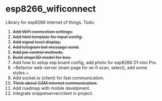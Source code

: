 # esp8266_wificonnect
Library for esp8266 internet of things.
Todo:
1. ~~Add WiFi connection settings.~~
2. ~~Add html template for input config.~~
3. ~~Add signal level display.~~
4. ~~Add telegram bot message send.~~
5. ~~Add pin control methods.~~
6. ~~Build shapr3D model for box.~~
7. Add how to setup esp board config, add photo for esp8266 D1 mini Pro.
8. ~Refactor web-server (main page for wi-fi scan, select), add some styles.~ 
9. Add socket.io (client) for fast communication.
10. ~~Think about GSM internet communication.~~
11. Add roadmap with mobile develpment.
12. Integrate snippetserver/client in project.
